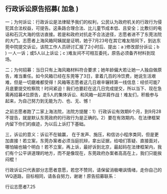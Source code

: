 行政诉讼原告招募( 加急 )
- 

一；为何诉讼：行政诉讼是法律赋予我们的权利，公民认为政府机关的行政行为侵犯其合法权益，可提告。这条路合理合法、比儿童节成本低、且安全；比敷衍的电话和石沉大海的信访直接。若是和政府对抗走不合法途径，志愿者进不了东莞法院的大门。志愿者上海风箱阿姨就是证明，她于7月23号在其它难友陪同下，到达东莞中院提交诉讼，该院工作人员研讨汇报了2小时后、提出：a )修改部分诉讼；b ) 一人一诉；或5人以上诉讼；c )难友间不可相互委托，原告必须备齐材料到现场。

二；为何招募：当日只有上海风箱材料符合要求；她年龄偏大若让她一人独自做原告，难当重任。如今风箱已经在东莞等了3日，拿着几百的冷饮费，她说生活艰难，但是一切磨难都受得！风箱等志愿者这几日艰辛辗转第一线信息：经侦可能7月底要提交检察院！时间紧迫！我们也要赶在这几日完成提交，所以当下、现在急需再招募4位原告，走5人的集体诉讼、和风箱一起并肩作战！难友们，积极参与起来，为自己努力到无能为力、也、无、憾！  

之前志愿者跑了二家上海法院，法院方提醒：1）行政诉讼有效期6个月，到9月28不提告，就是默认东莞政府的行政行为是正确的。2）要在有效期内、在法律框架内留下你们的痕迹，为以后上诉打下基础。 

三，诉讼的意义：诉讼不在输赢， 在于发声、施压，和信访小程序类同，但是更加直接！若立案，东莞办案者必须当庭抗辩，拿出证据，给咱们答疑、直接面对，哪怕输也输个明白！若不立案，再上诉，最好诉到北京，最起码在法律框架内，我们有个公平讲道理的地方，而不是像现在，东莞政府办案者高高在上，我们只能挨闷棍！

行政诉讼只代表部分志愿者意愿，若您不赞同，请保留消极嘲讽情绪，走你自己的WQ道路，目标相同，请各自努力，谢谢！原告招募联系：

行讼志愿者7.25